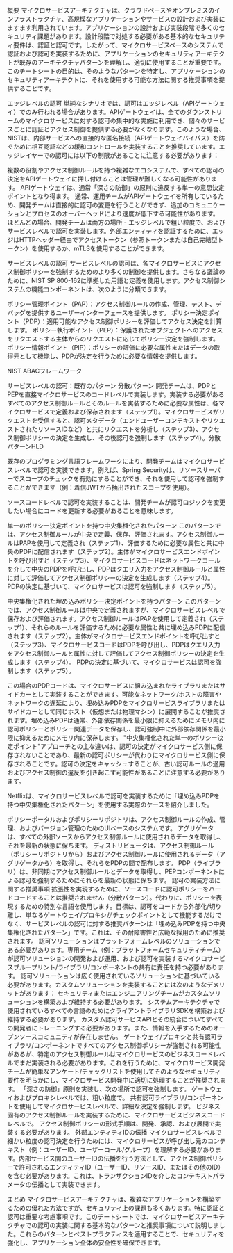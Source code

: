 概要
マイクロサービスアーキテクチャは、クラウドベースやオンプレミスのインフラストラクチャ、高規模なアプリケーションやサービスの設計および実装にますます利用されています。アプリケーションの設計および実装段階で多くのセキュリティ課題があります。設計段階で対処する必要がある基本的なセキュリティ要件は、認証と認可です。したがって、マイクロサービスベースのシステムで認証および認可を実装するために、アプリケーションのセキュリティアーキテクトが既存のアーキテクチャパターンを理解し、適切に使用することが重要です。このチートシートの目的は、そのようなパターンを特定し、アプリケーションのセキュリティアーキテクトに、それを使用する可能な方法に関する推奨事項を提供することです。

エッジレベルの認可
単純なシナリオでは、認可はエッジレベル（APIゲートウェイ）でのみ行われる場合があります。APIゲートウェイは、全てのダウンストリームのマイクロサービスに対する認可の集中的な実施に利用でき、個々のサービスごとに認証とアクセス制御を提供する必要がなくなります。このような場合、NISTは、内部サービスへの直接的な匿名接続（APIゲートウェイバイパス）を防ぐために相互認証などの緩和コントロールを実装することを推奨しています。エッジレイヤーでの認可には以下の制限があることに注意する必要があります：

複数の役割やアクセス制御ルールを持つ複雑なエコシステムで、すべての認可の決定をAPIゲートウェイに押し付けることは管理が難しくなる可能性があります。
APIゲートウェイは、通常「深さの防御」の原則に違反する単一の意思決定ポイントとなり得ます。
通常、運用チームがAPIゲートウェイを所有しているため、開発チームは直接的に認可の変更を行うことができず、追加のコミュニケーションとプロセスのオーバーヘッドにより速度が低下する可能性があります。
ほとんどの場合、開発チームは両方の場所 - エッジレベルで粗い粒度で、およびサービスレベルで認可を実装します。外部エンティティを認証するために、エッジはHTTPヘッダー経由でアクセストークン（参照トークンまたは自己完結型トークン）を使用するか、mTLSを使用することができます。

サービスレベルの認可
サービスレベルの認可は、各マイクロサービスにアクセス制御ポリシーを強制するためのより多くの制御を提供します。さらなる議論のために、NIST SP 800-162に準拠した用語と定義を使用します。アクセス制御システムの機能コンポーネントは、次のように分類できます。

ポリシー管理ポイント（PAP）：アクセス制御ルールの作成、管理、テスト、デバッグを提供するユーザーインターフェースを提供します。
ポリシー決定ポイント（PDP）：適用可能なアクセス制御ポリシーを評価してアクセス決定を計算します。
ポリシー執行ポイント（PEP）：保護されたオブジェクトへのアクセスをリクエストする主体からのリクエストに応じてポリシー決定を強制します。
ポリシー情報ポイント（PIP）：ポリシーの評価に必要な属性またはデータの取得元として機能し、PDPが決定を行うために必要な情報を提供します。

NIST ABACフレームワーク

サービスレベルの認可：既存のパターン
分散パターン
開発チームは、PDPとPEPを直接マイクロサービスのコードレベルで実装します。実装する必要があるすべてのアクセス制御ルールとそのルールを実装するために必要な属性は、各マイクロサービスで定義および保存されます（ステップ1）。マイクロサービスがリクエストを受信すると、認可メタデータ（エンドユーザーコンテキストやリクエストされたリソースIDなど）と共にリクエストを分析し（ステップ3）、アクセス制御ポリシーの決定を生成し、その後認可を強制します（ステップ4）。分散パターンHLD

既存のプログラミング言語フレームワークにより、開発チームはマイクロサービスレベルで認可を実装できます。例えば、Spring Securityは、リソースサーバーでスコープのチェックを有効にすることができ、それを使用して認可を強制することができます（例：着信JWTから抽出されたスコープを使用）。

ソースコードレベルで認可を実装することは、開発チームが認可ロジックを変更したい場合にコードを更新する必要があることを意味します。

単一のポリシー決定ポイントを持つ中央集権化されたパターン
このパターンでは、アクセス制御ルールが中央で定義、保存、評価されます。アクセス制御ルールはPAPを使用して定義され（ステップ1）、評価するために必要な属性と共に中央のPDPに配信されます（ステップ2）。主体がマイクロサービスエンドポイントを呼び出すと（ステップ3）、マイクロサービスコードはネットワークコールを介して中央のPDPを呼び出し、PDPはクエリ入力をアクセス制御ルールと属性に対して評価してアクセス制御ポリシーの決定を生成します（ステップ4）。 PDPの決定に基づいて、マイクロサービスは認可を強制します（ステップ5）。

中央集権化された埋め込みポリシー決定ポイントを持つパターン
このパターンでは、アクセス制御ルールは中央で定義されますが、マイクロサービスレベルで保存および評価されます。アクセス制御ルールはPAPを使用して定義され（ステップ1）、それらのルールを評価するために必要な属性と共に埋め込みPDPに配信されます（ステップ2）。主体がマイクロサービスエンドポイントを呼び出すと（ステップ3）、マイクロサービスコードはPDPを呼び出し、PDPはクエリ入力をアクセス制御ルールと属性に対して評価してアクセス制御ポリシーの決定を生成します（ステップ4）。 PDPの決定に基づいて、マイクロサービスは認可を強制します（ステップ5）。

この場合のPDPコードは、マイクロサービスに組み込まれたライブラリまたはサイドカーとして実装することができます。可能なネットワーク/ホストの障害やネットワークの遅延により、埋め込みPDPをマイクロサービスライブラリまたはサイドカーとして同じホスト（仮想または物理マシン）に展開することが推奨されます。埋め込みPDPは通常、外部依存関係を最小限に抑えるためにメモリ内に認可ポリシーとポリシー関連データを保存し、認可強制中に外部依存関係を最小限に抑えるためにメモリ内に保存します。 "中央集権化された単一のポリシー決定ポイント"アプローチとの主な違いは、認可の決定がマイクロサービス側に保存されないことであり、最新の認可ポリシーが代わりにマイクロサービス側に保存されることです。認可の決定をキャッシュすることが、古い認可ルールの適用およびアクセス制御の違反を引き起こす可能性があることに注意する必要があります。

Netflixは、マイクロサービスレベルで認可を実装するために「埋め込みPDPを持つ中央集権化されたパターン」を使用する実際のケースを紹介しました。

ポリシーポータルおよびポリシーリポジトリは、アクセス制御ルールの作成、管理、およびバージョン管理のためのUIベースのシステムです。
アグリゲータは、すべての外部ソースからアクセス制御ルールに使用されるデータを取得し、それを最新の状態に保ちます。
ディストリビュータは、アクセス制御ルール（ポリシーリポジトリから）およびアクセス制御ルールに使用されるデータ（アグリゲータから）を取得し、それらをPDPの間で配布します。
PDP（ライブラリ）は、非同期にアクセス制御ルールとデータを取得し、PEPコンポーネントによる認可を強制するためにそれらを最新の状態に保ちます。
認可の実装方法に関する推奨事項
拡張性を実現するために、ソースコードに認可ポリシーをハードコードすることは推奨されません（分散パターン）。代わりに、ポリシーを表現するための特別な言語を使用します。目標は、認可をコードから外部化/切り離し、単なるゲートウェイ/プロキシがチェックポイントとして機能するだけでなく、サービスレベルの認可に対する推奨パターンは「埋め込みPDPを持つ中央集権化されたパターン」です。これは、その耐障害性と広範な採用のために推奨されます。
認可ソリューションはプラットフォームレベルのソリューションである必要があります。専用チーム（例：プラットフォームセキュリティチーム）が認可ソリューションの開発および運用、および認可を実装するマイクロサービスブループリント/ライブラリ/コンポーネントの共有に責任を持つ必要があります。
認可ソリューションは広く使用されているソリューションに基づいている必要があります。カスタムソリューションを実装することには次のようなデメリットがあります：
セキュリティまたはエンジニアリングチームがカスタムソリューションを構築および維持する必要があります。
システムアーキテクチャで使用されているすべての言語のためにクライアントライブラリSDKを構築および維持する必要があります。
カスタム認可サービスAPIとその統合についてすべての開発者にトレーニングする必要があります。また、情報を入手するためのオープンソースコミュニティが存在しません。
ゲートウェイ/プロキシと共有認可ライブラリ/コンポーネントですべてのアクセス制御ポリシーが強制される可能性があるが、特定のアクセス制御ルールはマイクロサービスのビジネスコードレベルでまだ実装される必要があります。これを行うために、マイクロサービス開発チームが簡単なアンケート/チェックリストを使用してそのようなセキュリティ要件を明らかにし、マイクロサービス開発中に適切に処理することが推奨されます。
「深さの防御」原則を実装し、次の場所で認可を強制します。
ゲートウェイおよびプロキシレベルでは、粗い粒度で。
共有認可ライブラリ/コンポーネントを使用してマイクロサービスレベルで、詳細な決定を強制します。
ビジネス固有のアクセス制御ルールを実装するために、マイクロサービスビジネスコードレベルで。
アクセス制御ポリシーの形式手順は、開発、承認、および展開で実装する必要があります。
外部エンティティIDの伝播
マイクロサービスレベルで細かい粒度の認可決定を行うためには、マイクロサービスが呼び出し元のコンテキスト（例：ユーザーID、ユーザーロール/グループ）を理解する必要があります。内部サービス間のユーザーIDの伝播を行う方法として、アクセス制御ポリシーで許可されるエンティティID（ユーザーID、リソースID、またはその他のID）を含む必要があります。これは、トランザクションIDを介したコンテキストパラメータの伝播として実装できます。

まとめ
マイクロサービスアーキテクチャは、複雑なアプリケーションを構築するための優れた方法ですが、セキュリティ上の課題も多くあります。特に認証と認可は重要な考慮事項です。このチートシートでは、マイクロサービスアーキテクチャでの認可の実装に関する基本的なパターンと推奨事項について説明しました。これらのパターンとベストプラクティスを適用することで、セキュリティを強化し、アプリケーション全体の安全性を確保できます。